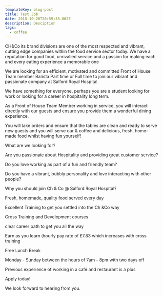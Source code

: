 ```yaml
---
templateKey: blog-post
title: Test Job
date: 2018-10-20T20:59:33.062Z
description: Desciption
tags:
  - coffee
---
```

CH&Co its brand divisions are one of the most respected and vibrant, cutting edge companies within the food service sector today. We have a reputation for good food, unrivalled service and a passion for making each and every eating experience a memorable one



We are looking for an efficient, motivated and committed Front of House Team member Barista Part time or Full time to join our vibrant and passionate company at Salford Royal Hospital.



We have something for everyone, perhaps you are a student looking for work or looking for a career in hospitality long term.



As a Front of House Team Member working in service, you will interact directly with our guests and ensure you provide them a wonderful dining experience.



You will take orders and ensure that the tables are clean and ready to serve new guests and you will serve our & coffee and delicious, fresh, home-made food whilst having fun yourself!



What are we looking for?



Are you passionate about Hospitality and providing great customer service?

Do you love working as part of a fun and friendly team?

Do you have a vibrant, bubbly personality and love interacting with other people?

Why you should join Ch & Co @ Salford Royal Hospital?



Fresh, homemade, quality food served every day

Excellent Training to get you settled into the Ch &Co way

Cross Training and Development courses

clear career path to get you all the way

Earn as you learn (hourly pay rate of £7.83 which increases with cross training

Free Lunch Break

Monday - Sunday between the hours of 7am – 8pm with two days off

Previous experience of working in a café and restaurant is a plus



Apply today!



We look forward to hearing from you.
